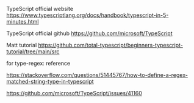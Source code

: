TypeScript official website
https://www.typescriptlang.org/docs/handbook/typescript-in-5-minutes.html


TypeScript official github
https://github.com/microsoft/TypeScript



Matt tutorial
https://github.com/total-typescript/beginners-typescript-tutorial/tree/main/src




for type-regex: reference 

https://stackoverflow.com/questions/51445767/how-to-define-a-regex-matched-string-type-in-typescript

https://github.com/microsoft/TypeScript/issues/41160